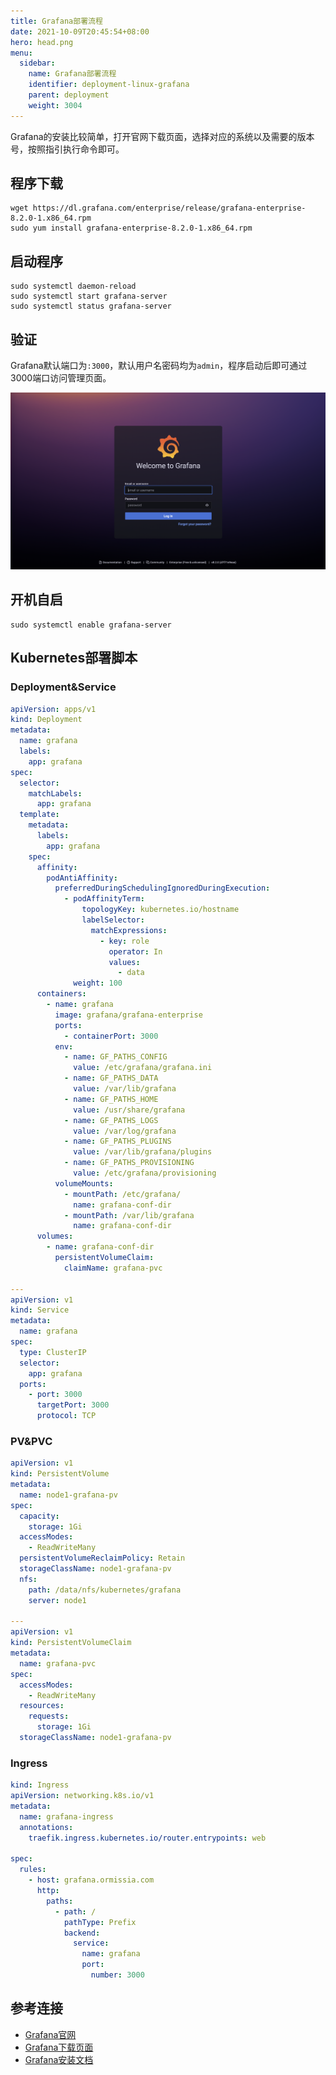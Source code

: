 ```yaml
---
title: Grafana部署流程
date: 2021-10-09T20:45:54+08:00
hero: head.png
menu:
  sidebar:
    name: Grafana部署流程
    identifier: deployment-linux-grafana
    parent: deployment
    weight: 3004
---
```


Grafana的安装比较简单，打开官网下载页面，选择对应的系统以及需要的版本号，按照指引执行命令即可。

## 程序下载

```shell
wget https://dl.grafana.com/enterprise/release/grafana-enterprise-8.2.0-1.x86_64.rpm
sudo yum install grafana-enterprise-8.2.0-1.x86_64.rpm
```

## 启动程序

```shell
sudo systemctl daemon-reload
sudo systemctl start grafana-server
sudo systemctl status grafana-server
```

## 验证

Grafana默认端口为`:3000`，默认用户名密码均为`admin`，程序启动后即可通过3000端口访问管理页面。

![grafana-login](grafana-login.png)

## 开机自启

```shell
sudo systemctl enable grafana-server
```

## Kubernetes部署脚本

### Deployment&Service

```yaml
apiVersion: apps/v1
kind: Deployment
metadata:
  name: grafana
  labels:
    app: grafana
spec:
  selector:
    matchLabels:
      app: grafana
  template:
    metadata:
      labels:
        app: grafana
    spec:
      affinity:
        podAntiAffinity:
          preferredDuringSchedulingIgnoredDuringExecution:
            - podAffinityTerm:
                topologyKey: kubernetes.io/hostname
                labelSelector:
                  matchExpressions:
                    - key: role
                      operator: In
                      values:
                        - data
              weight: 100
      containers:
        - name: grafana
          image: grafana/grafana-enterprise
          ports:
            - containerPort: 3000
          env:
            - name: GF_PATHS_CONFIG
              value: /etc/grafana/grafana.ini
            - name: GF_PATHS_DATA
              value: /var/lib/grafana
            - name: GF_PATHS_HOME
              value: /usr/share/grafana
            - name: GF_PATHS_LOGS
              value: /var/log/grafana
            - name: GF_PATHS_PLUGINS
              value: /var/lib/grafana/plugins
            - name: GF_PATHS_PROVISIONING
              value: /etc/grafana/provisioning
          volumeMounts:
            - mountPath: /etc/grafana/
              name: grafana-conf-dir
            - mountPath: /var/lib/grafana
              name: grafana-conf-dir
      volumes:
        - name: grafana-conf-dir
          persistentVolumeClaim:
            claimName: grafana-pvc

---
apiVersion: v1
kind: Service
metadata:
  name: grafana
spec:
  type: ClusterIP
  selector:
    app: grafana
  ports:
    - port: 3000
      targetPort: 3000
      protocol: TCP
```

### PV&PVC

```yaml
apiVersion: v1
kind: PersistentVolume
metadata:
  name: node1-grafana-pv
spec:
  capacity:
    storage: 1Gi
  accessModes:
    - ReadWriteMany
  persistentVolumeReclaimPolicy: Retain
  storageClassName: node1-grafana-pv
  nfs:
    path: /data/nfs/kubernetes/grafana
    server: node1

---
apiVersion: v1
kind: PersistentVolumeClaim
metadata:
  name: grafana-pvc
spec:
  accessModes:
    - ReadWriteMany
  resources:
    requests:
      storage: 1Gi
  storageClassName: node1-grafana-pv
```

### Ingress

```yaml
kind: Ingress
apiVersion: networking.k8s.io/v1
metadata:
  name: grafana-ingress
  annotations:
    traefik.ingress.kubernetes.io/router.entrypoints: web

spec:
  rules:
    - host: grafana.ormissia.com
      http:
        paths:
          - path: /
            pathType: Prefix
            backend:
              service:
                name: grafana
                port:
                  number: 3000
```

## 参考连接

- [Grafana官网](https://grafana.com/)
- [Grafana下载页面](https://grafana.com/grafana/download?pg=get&plcmt=selfmanaged-box1-cta1)
- [Grafana安装文档](https://grafana.com/docs/grafana/latest/installation/rpm/#2-start-the-server)
